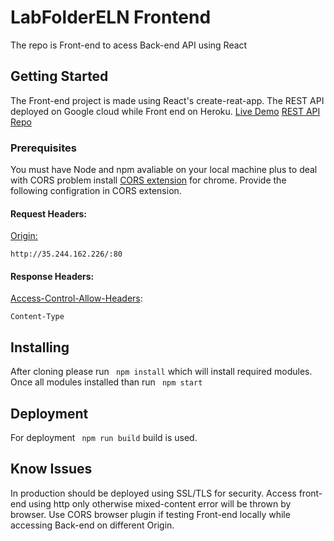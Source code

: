 # LabFolderELN Frontend

The repo is Front-end to acess Back-end API using React 

## Getting Started

The Front-end project is made using React's create-reat-app. The REST API deployed on Google cloud while Front end on Heroku. 
 [Live Demo](http://labfolderfronttest.herokuapp.com/index.html)
 [REST API Repo](https://github.com/luqmanulkhair/labfolderBackend)
 
### Prerequisites

You must have Node and npm avaliable on your local machine plus to deal with CORS problem install [CORS extension](https://chrome.google.com/webstore/detail/moesif-origin-cors-change/digfbfaphojjndkpccljibejjbppifbc)  for chrome. Provide the following configration in CORS extension.
#### Request Headers:
[Origin:](https://www.moesif.com/blog/technical/cors/Authoritative-Guide-to-CORS-Cross-Origin-Resource-Sharing-for-REST-APIs/#how-is-origin-defined)
```
http://35.244.162.226/:80
```
#### Response Headers:
[Access-Control-Allow-Headers](https://www.moesif.com/blog/technical/cors/Authoritative-Guide-to-CORS-Cross-Origin-Resource-Sharing-for-REST-APIs/#response-headers):
```
Content-Type
```
## Installing
After cloning please run ``` npm install``` which will install required modules.
Once all modules installed than run ``` npm start``` 

## Deployment

For deployment ``` npm run build``` build is used.
## Know Issues
In production should be deployed using SSL/TLS for security. Access front-end using http only otherwise mixed-content error will be thrown by browser. 
Use CORS browser plugin if testing Front-end locally while accessing Back-end on different Origin.  
